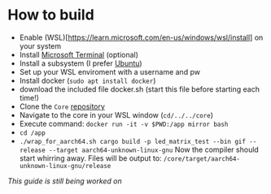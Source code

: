 # How to build


- Enable (WSL)[https://learn.microsoft.com/en-us/windows/wsl/install] on your system
- Install [Microsoft Terminal](https://apps.microsoft.com/store/detail/windows-terminal/9N0DX20HK701?hl=nl-nl&gl=nl) (optional)
- Install a subsystem (I prefer [Ubuntu](https://apps.microsoft.com/store/detail/ubuntu-22041-lts/9PN20MSR04DW))
- Set up your WSL enviroment with a username and pw
- Install docker (`sudo apt install docker`)
- download the included file docker.sh (start this file before starting each time!)
- Clone the `Core` [repository](https://github.com/XB15/core)
- Navigate to the core in your WSL window (`cd/../../core`)
- Execute command: `docker run -it -v $PWD:/app mirror bash`
- `cd /app`
- `./wrap_for_aarch64.sh cargo build -p led_matrix_test --bin gif --release --target aarch64-unknown-linux-gnu`
Now the compiler should start whirring away.
Files will be output to: `/core/target/aarch64-unknown-linux-gnu/release`


*This guide is still being worked on*